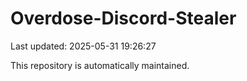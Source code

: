 # Overdose-Discord-Stealer

Last updated: 2025-05-31 19:26:27

This repository is automatically maintained.
